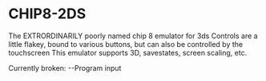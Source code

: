 # CHIP8-2DS

The EXTRORDINARILY poorly named chip 8 emulator for 3ds
Controls are a little flakey, bound to various buttons,
but can also be controlled by the touchscreen
This emulator supports 3D, savestates, screen scaling, etc.

Currently broken:
--Program input
